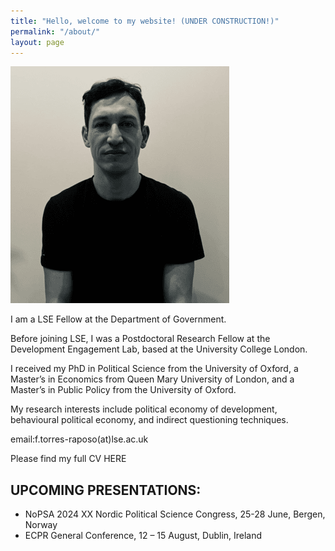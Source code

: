 ```yaml
---
title: "Hello, welcome to my website! (UNDER CONSTRUCTION!)"
permalink: "/about/"
layout: page
---
```


![image](Louisa.png)

I am a LSE Fellow at the Department of Government.

Before joining LSE, I was a Postdoctoral Research Fellow at the Development Engagement Lab, based at the University College London.

I received my PhD in Political Science from the University of Oxford, a Master’s in Economics from Queen Mary University of London, and a Master’s in Public Policy from the University of Oxford.

My research interests include political economy of development, behavioural political economy, and indirect questioning techniques.

email:f.torres-raposo(at)lse.ac.uk

Please find my full CV HERE

## UPCOMING PRESENTATIONS: 

- NoPSA 2024 XX Nordic Political Science Congress, 25-28 June, Bergen, Norway
- ECPR General Conference, 12 – 15 August, Dublin, Ireland
